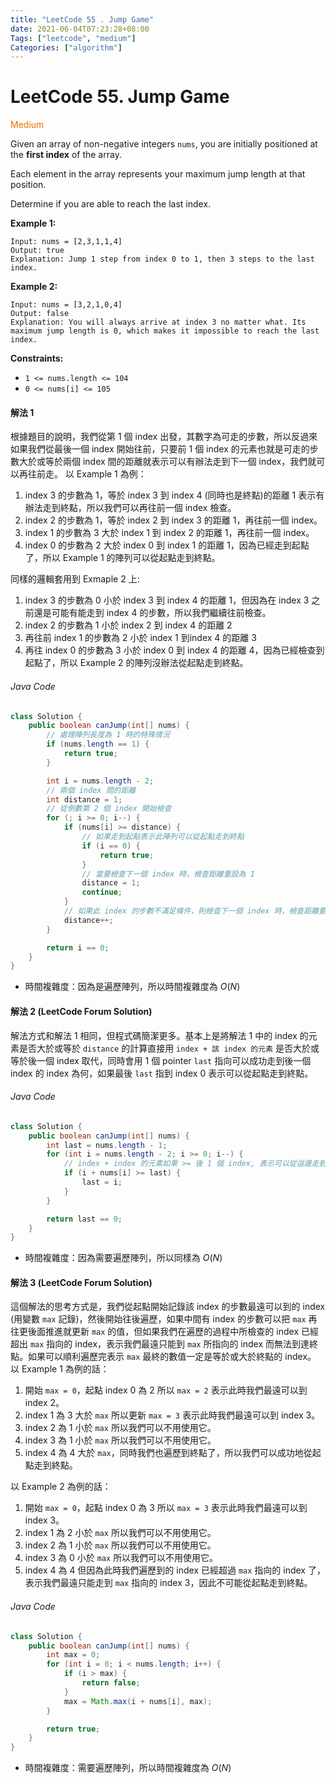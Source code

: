 ```yaml
---
title: "LeetCode 55 . Jump Game"
date: 2021-06-04T07:23:28+08:00
Tags: ["leetcode", "medium"]
Categories: ["algorithm"]
---
```

# LeetCode 55. Jump Game

<font color="#ef6c00">Medium</font>

Given an array of non-negative integers `nums`, you are initially positioned at the **first index** of the array.

Each element in the array represents your maximum jump length at that position.

Determine if you are able to reach the last index.

**Example 1:**
```
Input: nums = [2,3,1,1,4]
Output: true
Explanation: Jump 1 step from index 0 to 1, then 3 steps to the last index.
```
**Example 2:**
```
Input: nums = [3,2,1,0,4]
Output: false
Explanation: You will always arrive at index 3 no matter what. Its maximum jump length is 0, which makes it impossible to reach the last index.
```
**Constraints:**

-   `1 <= nums.length <= 104`
-   `0 <= nums[i] <= 105`

#### 解法 1
根據題目的說明，我們從第 1 個 index 出發，其數字為可走的步數，所以反過來如果我們從最後一個 index 開始往前，只要前 1 個 index 的元素也就是可走的步數大於或等於兩個 index 間的距離就表示可以有辦法走到下一個 index，我們就可以再往前走。
以 Example 1 為例：
1. index 3 的步數為 1，等於 index 3 到 index 4 (同時也是終點)的距離 1 表示有辦法走到終點，所以我們可以再往前一個 index 檢查。
2. index 2 的步數為 1，等於 index 2 到 index 3 的距離 1，再往前一個 index。
3. index 1 的步數為 3 大於 index 1 到 index 2 的距離 1，再往前一個 index。
4. index 0 的步數為 2 大於 index 0 到 index 1 的距離 1，因為已經走到起點了，所以 Example 1 的陣列可以從起點走到終點。

同樣的邏輯套用到 Exmaple 2 上:
1. index 3 的步數為 0 小於 index 3 到 index 4 的距離 1，但因為在 index 3 之前還是可能有能走到 index 4 的步數，所以我們繼續往前檢查。
2. index 2 的步數為 1 小於 index 2 到 index 4 的距離 2
3. 再往前 index 1 的步數為 2 小於 index 1 到index 4 的距離 3
4. 再往 index 0 的步數為 3 小於 index 0 到 index 4 的距離 4，因為已經檢查到起點了，所以 Example 2 的陣列沒辦法從起點走到終點。

###### Java Code
```java
class Solution {
    public boolean canJump(int[] nums) {
        // 處理陣列長度為 1 時的特殊情況
        if (nums.length == 1) {
            return true;
        }

        int i = nums.length - 2;
        // 兩個 index 間的距離
        int distance = 1;
        // 從倒數第 2 個 index 開始檢查
        for (; i >= 0; i--) {
            if (nums[i] >= distance) {
                // 如果走到起點表示此陣列可以從起點走到終點
                if (i == 0) {
                    return true;
                }
                // 當要檢查下一個 index 時，檢查距離重設為 1
                distance = 1;
                continue;
            }
            // 如果此 index 的步數不滿足條件，則檢查下一個 index 時，檢查距離要加 1
            distance++;
        }

        return i == 0;
    }
}
```

- 時間複雜度：因為是遍歷陣列，所以時間複雜度為 $O(N)$

#### 解法 2 (LeetCode Forum Solution)
解法方式和解法 1 相同，但程式碼簡潔更多。基本上是將解法 1 中的 index 的元素是否大於或等於 `distance` 的計算直接用 `index + 該 index 的元素` 是否大於或等於後一個 index 取代，同時會用 1 個 pointer `last` 指向可以成功走到後一個 index 的 index 為何，如果最後 `last` 指到 index 0 表示可以從起點走到終點。

###### Java Code
```java
class Solution {
    public boolean canJump(int[] nums) {
        int last = nums.length - 1;
        for (int i = nums.length - 2; i >= 0; i--) {
            // index + index 的元素如果 >= 後 1 個 index, 表示可以從這邊走到後一個 index 的地方, 所以我們可以繼續往前檢查
            if (i + nums[i] >= last) {
                last = i;
            }
        }

        return last == 0;
    }
}
```

- 時間複雜度：因為需要遍歷陣列，所以同樣為 $O(N)$

#### 解法 3 (LeetCode Forum Solution)
這個解法的思考方式是，我們從起點開始記錄該 index 的步數最遠可以到的 index (用變數 `max` 記錄)，然後開始往後遍歷，如果中間有 index 的步數可以把 `max` 再往更後面推進就更新 `max` 的值，但如果我們在遍歷的過程中所檢查的 index 已經超出 `max` 指向的 index，表示我們最遠只能到 `max` 所指向的 index 而無法到達終點。如果可以順利遍歷完表示 `max` 最終的數值一定是等於或大於終點的 index。
以 Example 1 為例的話：
1. 開始 `max = 0`，起點 index 0 為 2 所以 `max = 2` 表示此時我們最遠可以到 index 2。
2. index 1 為 3 大於 `max` 所以更新 `max = 3` 表示此時我們最遠可以到 index 3。
3. index 2 為 1 小於 `max` 所以我們可以不用使用它。
4. index 3 為 1 小於 `max` 所以我們可以不用使用它。
5. index 4 為 4 大於 `max`，同時我們也遍歷到終點了，所以我們可以成功地從起點走到終點。

以 Example 2 為例的話：
1. 開始 `max = 0`，起點 index 0 為 3 所以 `max = 3` 表示此時我們最遠可以到 index 3。
2. index 1 為 2 小於 `max` 所以我們可以不用使用它。
3. index 2 為 1 小於 `max` 所以我們可以不用使用它。
4. index 3 為 0 小於 `max` 所以我們可以不用使用它。
5. index 4 為 4 但因為此時我們遍歷到的 index 已經超過 `max` 指向的 index 了，表示我們最遠只能走到 `max` 指向的 index 3，因此不可能從起點走到終點。

###### Java Code
```java
class Solution {
    public boolean canJump(int[] nums) {
        int max = 0;
        for (int i = 0; i < nums.length; i++) {
            if (i > max) {
                return false;
            }
            max = Math.max(i + nums[i], max);
        }

        return true;
    }
}
```

- 時間複雜度：需要遍歷陣列，所以時間複雜度為 $O(N)$

